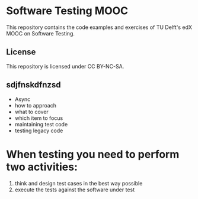 # Software Testing MOOC

This repository contains the code examples and exercises of
TU Delft's edX MOOC on Software Testing.

## License

This repository is licensed under CC BY-NC-SA.


## sdjfnskdfnzsd
* Async
* how to approach
* what to cover
* which item to focus
* maintaining test code
* testing legacy code


# When testing you need to perform two activities:
1. think and design test cases in the best way possible
2. execute the tests against the software under test
 
